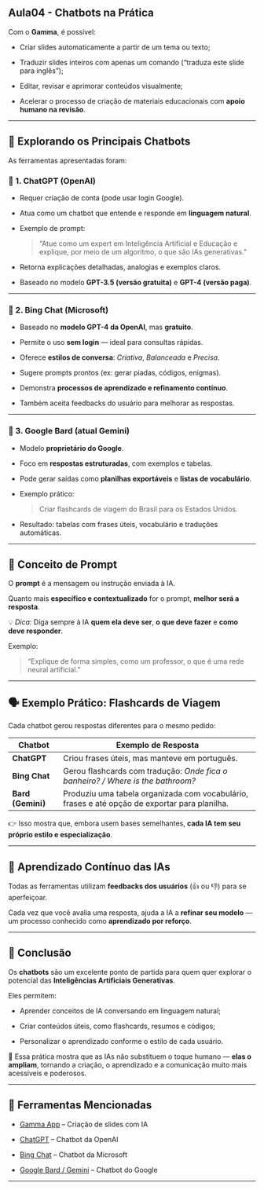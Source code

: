 ## Aula04 - Chatbots na Prática

Com o **Gamma**, é possível:

- Criar slides automaticamente a partir de um tema ou texto;
  
- Traduzir slides inteiros com apenas um comando (“traduza este slide para inglês”);
  
- Editar, revisar e aprimorar conteúdos visualmente;
  
- Acelerar o processo de criação de materiais educacionais com **apoio humano na revisão**.  


---

## 🤖 Explorando os Principais Chatbots

As ferramentas apresentadas foram:

### 🔹 1. ChatGPT (OpenAI)

- Requer criação de conta (pode usar login Google).
  
- Atua como um chatbot que entende e responde em **linguagem natural**.
  
- Exemplo de prompt:
    
  > “Atue como um expert em Inteligência Artificial e Educação e explique, por meio de um algoritmo, o que são IAs generativas.”  

- Retorna explicações detalhadas, analogias e exemplos claros.
  
- Baseado no modelo **GPT-3.5 (versão gratuita)** e **GPT-4 (versão paga)**.

---

### 🔹 2. Bing Chat (Microsoft)

- Baseado no **modelo GPT-4 da OpenAI**, mas **gratuito**.
  
- Permite o uso **sem login** — ideal para consultas rápidas.
  
- Oferece **estilos de conversa**: *Criativa*, *Balanceada* e *Precisa*.
  
- Sugere prompts prontos (ex: gerar piadas, códigos, enigmas).
   
- Demonstra **processos de aprendizado e refinamento contínuo**.
  
- Também aceita feedbacks do usuário para melhorar as respostas.

---

### 🔹 3. Google Bard (atual Gemini)

- Modelo **proprietário do Google**.
  
- Foco em **respostas estruturadas**, com exemplos e tabelas.
  
- Pode gerar saídas como **planilhas exportáveis** e **listas de vocabulário**.
   
- Exemplo prático:
  
  > Criar flashcards de viagem do Brasil para os Estados Unidos.
  
- Resultado: tabelas com frases úteis, vocabulário e traduções automáticas.

---

## 🧠 Conceito de Prompt

O **prompt** é a mensagem ou instrução enviada à IA.  

Quanto mais **específico e contextualizado** for o prompt, **melhor será a resposta**.  

💡 *Dica:* Diga sempre à IA **quem ela deve ser**, **o que deve fazer** e **como deve responder**.  

Exemplo:  

> “Explique de forma simples, como um professor, o que é uma rede neural artificial.”  

---

## 🗣️ Exemplo Prático: Flashcards de Viagem

Cada chatbot gerou respostas diferentes para o mesmo pedido:

| Chatbot | Exemplo de Resposta |
|----------|--------------------|
| **ChatGPT** | Criou frases úteis, mas manteve em português. |
| **Bing Chat** | Gerou flashcards com tradução: *Onde fica o banheiro? / Where is the bathroom?* |
| **Bard (Gemini)** | Produziu uma tabela organizada com vocabulário, frases e até opção de exportar para planilha. |

👉 Isso mostra que, embora usem bases semelhantes, **cada IA tem seu próprio estilo e especialização**.

---

## 🔁 Aprendizado Contínuo das IAs

Todas as ferramentas utilizam **feedbacks dos usuários** (👍 ou 👎) para se aperfeiçoar.  

Cada vez que você avalia uma resposta, ajuda a IA a **refinar seu modelo** — um processo conhecido como **aprendizado por reforço**.

---

## 🎯 Conclusão

Os **chatbots** são um excelente ponto de partida para quem quer explorar o potencial das **Inteligências Artificiais Generativas**.  

Eles permitem:

- Aprender conceitos de IA conversando em linguagem natural;  

- Criar conteúdos úteis, como flashcards, resumos e códigos;  

- Personalizar o aprendizado conforme o estilo de cada usuário.  

🧩 Essa prática mostra que as IAs não substituem o toque humano — **elas o ampliam**, tornando a criação, o aprendizado e a comunicação muito mais acessíveis e poderosos.

---

## 🔗 Ferramentas Mencionadas

- [Gamma App](https://gamma.app/) – Criação de slides com IA  

- [ChatGPT](https://chat.openai.com) – Chatbot da OpenAI  

- [Bing Chat](https://www.bing.com/chat) – Chatbot da Microsoft  

- [Google Bard / Gemini](https://bard.google.com) – Chatbot do Google  

---
